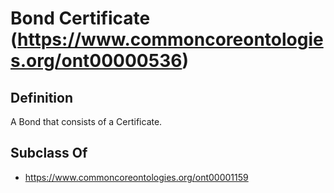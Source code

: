 # Bond Certificate (https://www.commoncoreontologies.org/ont00000536)

## Definition
A Bond that consists of a Certificate.

## Subclass Of
- https://www.commoncoreontologies.org/ont00001159

